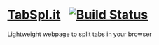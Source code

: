 # [TabSpl.it](http://tabspl.it) &nbsp; [![Build Status](https://travis-ci.com/sambokai/tabspl.it.svg?token=B3c5dqi77zsc6HReanrw&branch=master)](https://travis-ci.com/sambokai/tabspl.it)
Lightweight webpage to split tabs in your browser
